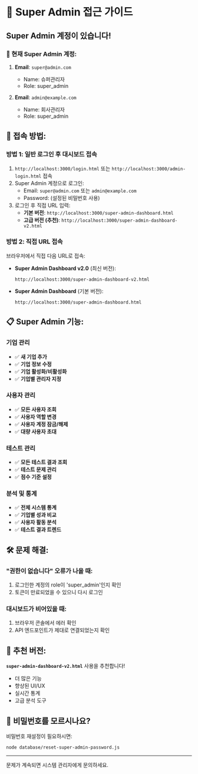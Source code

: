 # 🔑 Super Admin 접근 가이드

## Super Admin 계정이 있습니다!

### 📌 현재 Super Admin 계정:
1. **Email**: `super@admin.com`
   - Name: 슈퍼관리자
   - Role: super_admin

2. **Email**: `admin@example.com`
   - Name: 회사관리자  
   - Role: super_admin

## 🚀 접속 방법:

### 방법 1: 일반 로그인 후 대시보드 접속
1. `http://localhost:3000/login.html` 또는 `http://localhost:3000/admin-login.html` 접속
2. Super Admin 계정으로 로그인:
   - Email: `super@admin.com` 또는 `admin@example.com`
   - Password: (설정된 비밀번호 사용)
3. 로그인 후 직접 URL 입력:
   - **기본 버전**: `http://localhost:3000/super-admin-dashboard.html`
   - **고급 버전 (추천)**: `http://localhost:3000/super-admin-dashboard-v2.html`

### 방법 2: 직접 URL 접속
브라우저에서 직접 다음 URL로 접속:
- **Super Admin Dashboard v2.0** (최신 버전):
  ```
  http://localhost:3000/super-admin-dashboard-v2.html
  ```
- **Super Admin Dashboard** (기본 버전):
  ```
  http://localhost:3000/super-admin-dashboard.html
  ```

## 📋 Super Admin 기능:

### 기업 관리
- ✅ **새 기업 추가**
- ✅ **기업 정보 수정**
- ✅ **기업 활성화/비활성화**
- ✅ **기업별 관리자 지정**

### 사용자 관리
- ✅ **모든 사용자 조회**
- ✅ **사용자 역할 변경**
- ✅ **사용자 계정 잠금/해제**
- ✅ **대량 사용자 초대**

### 테스트 관리
- ✅ **모든 테스트 결과 조회**
- ✅ **테스트 문제 관리**
- ✅ **점수 기준 설정**

### 분석 및 통계
- ✅ **전체 시스템 통계**
- ✅ **기업별 성과 비교**
- ✅ **사용자 활동 분석**
- ✅ **테스트 결과 트렌드**

## 🛠️ 문제 해결:

### "권한이 없습니다" 오류가 나올 때:
1. 로그인한 계정의 role이 'super_admin'인지 확인
2. 토큰이 만료되었을 수 있으니 다시 로그인

### 대시보드가 비어있을 때:
1. 브라우저 콘솔에서 에러 확인
2. API 엔드포인트가 제대로 연결되었는지 확인

## 🎯 추천 버전:
**`super-admin-dashboard-v2.html`** 사용을 추천합니다!
- 더 많은 기능
- 향상된 UI/UX
- 실시간 통계
- 고급 분석 도구

## 📝 비밀번호를 모르시나요?
비밀번호 재설정이 필요하시면:
```bash
node database/reset-super-admin-password.js
```

---
문제가 계속되면 시스템 관리자에게 문의하세요.